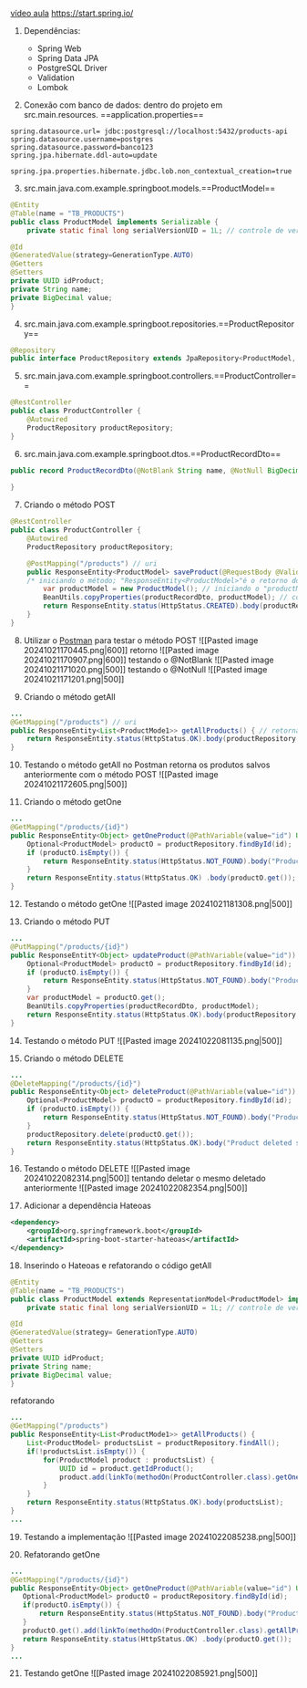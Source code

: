 [vídeo aula](https://youtu.be/wlYvA2b1BWI?si=FqgGWu10S6EWe6ke)
https://start.spring.io/
1. Dependências:
	* Spring Web
	* Spring Data JPA
	* PostgreSQL Driver
	* Validation
	* Lombok

2. Conexão com banco de dados:
	dentro do projeto em src.main.resources. ==application.properties==
```
spring.datasource.url= jdbc:postgresql://localhost:5432/products-api
spring.datasource.username=postgres
spring.datasource.password=banco123
spring.jpa.hibernate.ddl-auto=update

spring.jpa.properties.hibernate.jdbc.lob.non_contextual_creation=true
```

3. src.main.java.com.example.springboot.models.==ProductModel==
```java
@Entity
@Table(name = "TB_PRODUCTS")
public class ProductModel implements Serializable {
	private static final long serialVersionUID = 1L; // controle de versão das classes serializadas

@Id
@GeneratedValue(strategy=GenerationType.AUTO)
@Getters
@Setters
private UUID idProduct;
private String name;
private BigDecimal value;
}
```

4. src.main.java.com.example.springboot.repositories.==ProductRepository==
```java
@Repository
public interface ProductRepository extends JpaRepository<ProductModel, UUID> {}
```

5. src.main.java.com.example.springboot.controllers.==ProductController==
```java
@RestController
public class ProductController {
	@Autowired
	ProductRepository productRepository;
}
```

6. src.main.java.com.example.springboot.dtos.==ProductRecordDto==
```java
public record ProductRecordDto(@NotBlank String name, @NotNull BigDecimal value) {
	
}
```

7. Criando o método POST
```java title:ProductController
@RestController
public class ProductController {
	@Autowired
	ProductRepository productRepository;

	@PostMapping("/products") // uri
	public ResponseEntity<ProductModel> saveProduct(@RequestBody @Valid ProductRecordDto productRecordDto) { 
	/* iniciando o método; "ResponseEntity<ProductModel>"é o retorno do método "saveProduct" que recebe como corpo da solicitação Http via POST("@ResquestBody") o "ProductRecordDto" que recebe o nome e valor(@NotBlank String name, @NotNull BigDecimal value) e entra em vigor com o "@Valid"(validação dos dados) */
		var productModel = new ProductModel(); // iniciando o "productModel" já tendo recebido o "productRecordDto" do cliente
		BeanUtils.copyProperties(productRecordDto, productModel); // conversão do dto para Model
		return ResponseEntity.status(HttpStatus.CREATED).body(productRepository.save(productModel)); // construção do retorno, com o status Created, e o corpo com o nome, valor e UUID
	}
}
```

8. Utilizar o [Postman](https://web.postman.co/workspace/f6ee18f0-9749-4c84-896f-798c2414aaf8/request/39177871-7e906c92-588f-4dbb-a72a-13cf1a1203dd?tab=body) para testar o método POST
	![[Pasted image 20241021170445.png|600]]
	retorno
	![[Pasted image 20241021170907.png|600]]
	testando o  @NotBlank
	![[Pasted image 20241021171020.png|500]]
	testando o @NotNull
	![[Pasted image 20241021171201.png|500]]

9.  Criando o método getAll
```java title:ProductController
...
@GetMapping("/products") // uri
public ResponseEntity<List<ProductMode1>> getAllProducts() { // retorna "ResponseEntity" com o corpo "<List<ProductModel>>" com o método "getAllProducts()" sem entrada;
	return ResponseEntity.status(HttpStatus.OK).body(productRepository.findAll()); // tem como retorno o "ResponseEntity" com o status OK e o corpo com a lista de todos os recursos salvos na base de daods
}
```
 10. Testando o método getAll no Postman
	 retorna os produtos salvos anteriormente com o método POST
	 ![[Pasted image 20241021172605.png|500]]

11. Criando o método getOne
```java title:ProductController
...
@GetMapping("/products/{id}")
public ResponseEntity<Object> getOneProduct(@PathVariable(value="id") UUID id) {
	Optional<ProductModel> productO = productRepository.findById(id);
	if (productO.isEmpty()) {
		return ResponseEntity.status(HttpStatus.NOT_FOUND).body("Product not found.");
	}
	return ResponseEntity.status(HttpStatus.OK) .body(productO.get());
}
```

12.  Testando o método getOne
![[Pasted image 20241021181308.png|500]]

13.  Criando o método PUT
```java title:ProductController
...
@PutMapping("/products/{id}")
public ResponseEntitY<Object> updateProduct(@PathVariable(value="id")) UUID id, @RequestBody @Valid ProductRecordDto productRecordDto) {
	Optional<ProductModel> productO = productRepository.findById(id);
	if (productO.isEmpty()) {
		return ResponseEntity.status(HttpStatus.NOT_FOUND).body("Product not found.");
	}
	var productModel = productO.get();
	BeanUtils.copyProperties(productRecordDto, productModel);
	return ResponseEntity.status(HttpStatus.OK).body(productRepository.save(productModel));
}
```

14. Testando o método PUT
![[Pasted image 20241022081135.png|500]]

15. Criando o método DELETE
```java title:ProductController
...
@DeleteMapping("/products/{id}")
public ResponseEntity<Object> deleteProduct(@PathVariable(value="id")) UUID id) {
	Optional<ProductModel> productO = productRepository.findById(id);
	if (productO.isEmpty()) {
		return ResponseEntity.status(HttpStatus.NOT_FOUND).body("Product not found.");
	}
	productRepository.delete(productO.get());
	return ResponseEntity.status(HttpStatus.OK).body("Product deleted successfully.");
}
```

16. Testando o método DELETE
![[Pasted image 20241022082314.png|500]]
	tentando deletar o mesmo deletado anteriormente
![[Pasted image 20241022082354.png|500]]

17. Adicionar a dependência Hateoas
```xml
<dependency>
	<groupId>org.springframework.boot</groupId>
	<artifactId>spring-boot-starter-hateoas</artifactId>
</dependency>
```

18. Inserindo o Hateoas e refatorando o código getAll
```java title:ProductModel
@Entity
@Table(name = "TB_PRODUCTS")
public class ProductModel extends RepresentationModel<ProductModel> implements Serializable {
	private static final long serialVersionUID = 1L; // controle de versão das classes serializadas

@Id
@GeneratedValue(strategy= GenerationType.AUTO)
@Getters
@Setters
private UUID idProduct;
private String name;
private BigDecimal value;
}
```

refatorando
```java title:ProductController
...
@GetMapping("/products")
public ResponseEntity<List<ProductMode1>> getAllProducts() {
	List<ProductModel> productsList = productRepository.findAll();
	if(!productsList.isEmpty()) {
		for(ProductModel product : productsList) {
			UUID id = product.getIdProduct();
			product.add(linkTo(methodOn(ProductController.class).getOneProduct(id)).withSelfRel());
		}
	}
	return ResponseEntity.status(HttpStatus.OK).body(productsList);
}
...
```

19. Testando a implementação
![[Pasted image 20241022085238.png|500]]

20. Refatorando getOne
 ```java title:ProductController
...
@GetMapping("/products/{id}")
public ResponseEntity<Object> getOneProduct(@PathVariable(value="id") UUID id) {
	Optional<ProductModel> productO = productRepository.findById(id);
	if(productO.isEmpty()) {
		return ResponseEntity.status(HttpStatus.NOT_FOUND).body("Product not found.");
	}
	productO.get().add(linkTo(methodOn(ProductController.class).getAllProducts()).withRel("Products List"));
	return ResponseEntity.status(HttpStatus.OK) .body(productO.get());
}
...
```

21. Testando getOne
![[Pasted image 20241022085921.png|500]]
